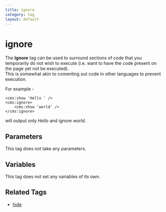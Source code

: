 ```yaml
---
title: ignore
category: tag
layout: default
---
```


# ignore

The **Ignore** tag can be used to surround sections of code that you temporarily do not wish to execute (i.e. want to have the code present on the page yet not be executed).<br/>
This is somewhat akin to comenting out code in other languages to prevent execution.

For example -

```
<cms:show 'Hello ' />
<cms:ignore>
    <cms:show 'world' />
</cms:ignore>
```

will output only _Hello_ and ignore _world_.

## Parameters

This tag does not take any parameters.

## Variables

This tag does not set any variables of its own.

## Related Tags

*   [hide](../hide.html)
